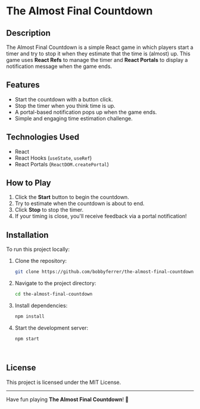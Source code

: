 # The Almost Final Countdown

## Description

The Almost Final Countdown is a simple React game in which players start a timer and try to stop it when they estimate that the time is (almost) up. This game uses **React Refs** to manage the timer and **React Portals** to display a notification message when the game ends.

## Features

- Start the countdown with a button click.
- Stop the timer when you think time is up.
- A portal-based notification pops up when the game ends.
- Simple and engaging time estimation challenge.

## Technologies Used

- React
- React Hooks (`useState`, `useRef`)
- React Portals (`ReactDOM.createPortal`)

## How to Play

1. Click the **Start** button to begin the countdown.
2. Try to estimate when the countdown is about to end.
3. Click **Stop** to stop the timer.
4. If your timing is close, you'll receive feedback via a portal notification!

## Installation

To run this project locally:

1. Clone the repository:

   ```sh
   git clone https://github.com/bobbyferrer/the-almost-final-countdown.git
   ```

2. Navigate to the project directory:

   ```sh
   cd the-almost-final-countdown
   ```

3. Install dependencies:

   ```sh
   npm install
   ```

4. Start the development server:

   ```sh
   npm start
   ```
```


```

## License

This project is licensed under the MIT License.

---

Have fun playing **The Almost Final Countdown**! 🎉

